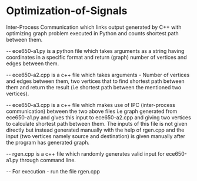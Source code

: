 # Optimization-of-Signals
Inter-Process Communication which links output generated by C++ with optimizing graph problem executed in Python and counts shortest path between them.

-- ece650-a1.py is a python file which takes arguments as a string having coordinates in a specific format and return (graph) number of vertices and edges between them.

-- ece650-a2.cpp is a c++ file which takes arguments - Number of vertices and edges between them, two vertices that to find shortest path between them and return
the result (i.e shortest path between the mentioned two vertices).

-- ece650-a3.cpp is a c++ file which makes use of IPC (inter-process communication) between the two above files i.e graph generated from ece650-a1.py and gives
this input to ece650-a2.cpp and giving two vertices to calculate shortest path between them. The inputs of this file is not given directly but instead generated
manually with the help of rgen.cpp and the input (two vertices namely source and destination) is given manually after the program has generated graph.

-- rgen.cpp is a c++ file which randomly generates valid input for ece650-a1.py through command line.

-- For execution - run the file rgen.cpp
